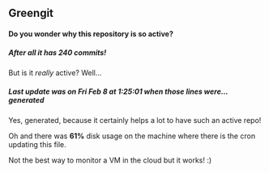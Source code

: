 ## Greengit

#### Do you wonder why this repository is so active?

##### After all it has 240 commits!

But is it *really* active? Well...

##### Last update was on Fri Feb 8 at 1:25:01 when those lines were... generated

Yes, generated, because it certainly helps a lot to have such an active repo!

Oh and there was **61%** disk usage on the machine
where there is the cron updating this file.

Not the best way to monitor a VM in the cloud but it works! :)
